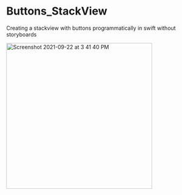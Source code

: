 # Buttons_StackView
Creating a stackview with buttons programmatically in swift without storyboards


<img width="384" alt="Screenshot 2021-09-22 at 3 41 40 PM" src="https://user-images.githubusercontent.com/29317939/134325551-d3d3d056-3f85-49df-a0b9-722638f2f057.png">
